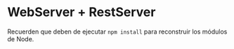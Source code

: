 # WebServer + RestServer


Recuerden que deben de ejecutar ```npm install``` para reconstruir los módulos de Node.
